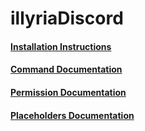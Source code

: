 # illyriaDiscord
#### [Installation Instructions](installation.md)
#### [Command Documentation](commands.md)
#### [Permission Documentation](permissions.md)
#### [Placeholders Documentation](placeholders.md)
